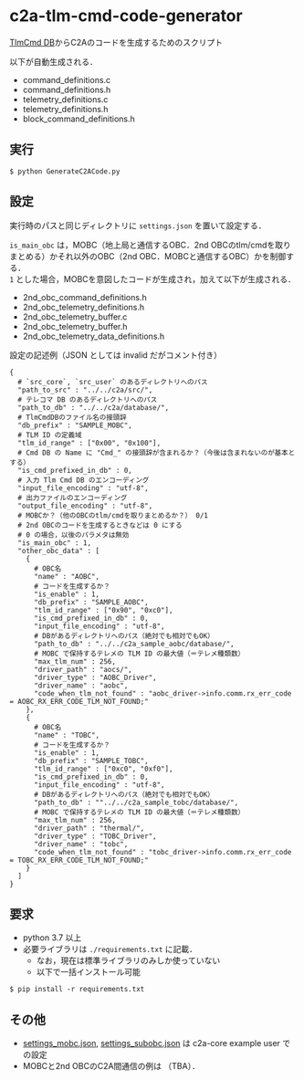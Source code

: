 # c2a-tlm-cmd-code-generator
[TlmCmd DB](https://github.com/ut-issl/tlm-cmd-db)からC2Aのコードを生成するためのスクリプト

以下が自動生成される．
- command_definitions.c
- command_definitions.h
- telemetry_definitions.c
- telemetry_definitions.h
- block_command_definitions.h

## 実行
```
$ python GenerateC2ACode.py
```

## 設定
実行時のパスと同じディレクトリに `settings.json` を置いて設定する．

`is_main_obc` は，MOBC（地上局と通信するOBC．2nd OBCのtlm/cmdを取りまとめる）かそれ以外のOBC（2nd OBC．MOBCと通信するOBC）かを制御する．  
`1` とした場合，MOBCを意図したコードが生成され，加えて以下が生成される．
- 2nd_obc_command_definitions.h
- 2nd_obc_telemetry_definitions.h
- 2nd_obc_telemetry_buffer.c
- 2nd_obc_telemetry_buffer.h
- 2nd_obc_telemetry_data_definitions.h

設定の記述例（JSON としては invalid だがコメント付き）
```
{
  # `src_core`, `src_user` のあるディレクトリへのパス
  "path_to_src" : "../../c2a/src/",
  # テレコマ DB のあるディレクトリへのパス
  "path_to_db" : "../../c2a/database/",
  # TlmCmdDBのファイル名の接頭辞
  "db_prefix" : "SAMPLE_MOBC",
  # TLM ID の定義域
  "tlm_id_range" : ["0x00", "0x100"],
  # Cmd DB の Name に "Cmd_" の接頭辞が含まれるか？（今後は含まれないのが基本とする）
  "is_cmd_prefixed_in_db" : 0,
  # 入力 Tlm Cmd DB のエンコーディング
  "input_file_encoding" : "utf-8",
  # 出力ファイルのエンコーディング
  "output_file_encoding" : "utf-8",
  # MOBCか？（他のOBCのtlm/cmdを取りまとめるか？） 0/1
  # 2nd OBCのコードを生成するときなどは 0 にする
  # 0 の場合，以後のパラメタは無効
  "is_main_obc" : 1,
  "other_obc_data" : [
    {
      # OBC名
      "name" : "AOBC",
      # コードを生成するか？
      "is_enable" : 1,
      "db_prefix" : "SAMPLE_AOBC",
      "tlm_id_range" : ["0x90", "0xc0"],
      "is_cmd_prefixed_in_db" : 0,
      "input_file_encoding" : "utf-8",
      # DBがあるディレクトリへのパス（絶対でも相対でもOK）
      "path_to_db" : "../../c2a_sample_aobc/database/",
      # MOBC で保持するテレメの TLM ID の最大値（＝テレメ種類数）
      "max_tlm_num" : 256,
      "driver_path" : "aocs/",
      "driver_type" : "AOBC_Driver",
      "driver_name" : "aobc",
      "code_when_tlm_not_found" : "aobc_driver->info.comm.rx_err_code = AOBC_RX_ERR_CODE_TLM_NOT_FOUND;"
    },
    {
      # OBC名
      "name" : "TOBC",
      # コードを生成するか？
      "is_enable" : 1,
      "db_prefix" : "SAMPLE_TOBC",
      "tlm_id_range" : ["0xc0", "0xf0"],
      "is_cmd_prefixed_in_db" : 0,
      "input_file_encoding" : "utf-8",
      # DBがあるディレクトリへのパス（絶対でも相対でもOK）
      "path_to_db" : ""../../c2a_sample_tobc/database/",
      # MOBC で保持するテレメの TLM ID の最大値（＝テレメ種類数）
      "max_tlm_num" : 256,
      "driver_path" : "thermal/",
      "driver_type" : "TOBC_Driver",
      "driver_name" : "tobc",
      "code_when_tlm_not_found" : "tobc_driver->info.comm.rx_err_code = TOBC_RX_ERR_CODE_TLM_NOT_FOUND;"
    }
  ]
}
```

## 要求
- python 3.7 以上
- 必要ライブラリは `./requirements.txt` に記載．
	- なお，現在は標準ライブラリのみしか使っていない
	- 以下で一括インストール可能
```
$ pip install -r requirements.txt
```

## その他
- [settings_mobc.json](./settings_mobc.json), [settings_subobc.json](./settings_subobc.json) は c2a-core example user での設定
- MOBCと2nd OBCのC2A間通信の例は （TBA）．
